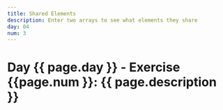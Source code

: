 ```yaml
---
title: Shared Elements
description: Enter two arrays to see what elements they share
day: 04
num: 3
---
```


# Day {{ page.day }} - Exercise {{page.num }}: {{ page.description }}
